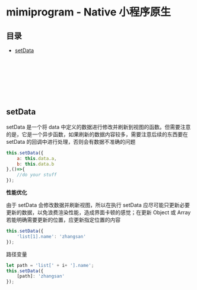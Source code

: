 # mimiprogram - Native 小程序原生

## 目录
- [setData](#setData)


<br><br><br><br><br><br>

## setData

setData 是一个将 data 中定义的数据进行修改并刷新到视图的函数。但需要注意的是，它是一个异步函数，如果刷新的数据内容较多，需要注意后续的东西要在 setData 的回调中进行处理，否则会有数据不准确的问题

```js
this.setData({
    a: this.data.a,
    b: this.data.b
},()=>{
    //do your stuff
});
```

**性能优化**

由于 setData 会修改数据并刷新视图，所以在执行 setData 应尽可能只更新必要更新的数据，以免浪费渲染性能，造成界面卡顿的感觉；在更新 Object 或 Array 若能明确需要更新的位置，应更新指定位置的内容

```js
this.setData({
    'list[1].name': 'zhangsan'
});
```

路径变量

```js
let path = 'list[' + i+ '].name'; 
this.setData({
    [path]: 'zhangsan'
});
```

<br><br>
